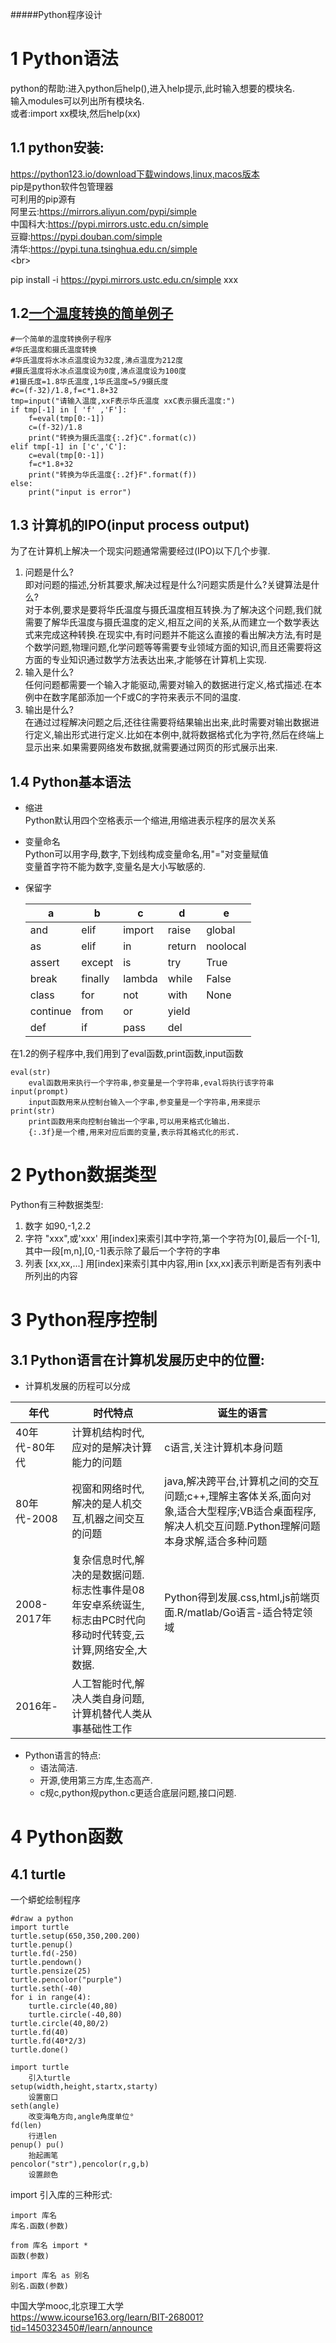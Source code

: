 #####Python程序设计

# 1 Python语法
python的帮助:进入python后help(),进入help提示,此时输入想要的模块名.  
输入modules可以列出所有模块名.  
或者:import xx模块,然后help(xx)

## 1.1 python安装:
https://python123.io/download下载windows,linux,macos版本  
pip是python软件包管理器   
可利用的pip源有  
阿里云:https://mirrors.aliyun.com/pypi/simple  
中国科大:https://pypi.mirrors.ustc.edu.cn/simple  
豆瓣:https://pypi.douban.com/simple  
清华:https://pypi.tuna.tsinghua.edu.cn/simple   
<br\>

pip install -i https://pypi.mirrors.ustc.edu.cn/simple xxx

## 1.2[一个温度转换的简单例子](temperature_trans.py)

	#一个简单的温度转换例子程序
	#华氏温度和摄氏温度转换
	#华氏温度将水冰点温度设为32度,沸点温度为212度
	#摄氏温度将水冰点温度设为0度,沸点温度设为100度
	#1摄氏度=1.8华氏温度,1华氏温度=5/9摄氏度 
	#c=(f-32)/1.8,f=c*1.8+32
	tmp=input("请输入温度,xxF表示华氏温度 xxC表示摄氏温度:")
	if tmp[-1] in [ 'f' ,'F']:
	    f=eval(tmp[0:-1])
	    c=(f-32)/1.8
	    print("转换为摄氏温度{:.2f}C".format(c))
	elif tmp[-1] in ['c','C']:
	    c=eval(tmp[0:-1])
	    f=c*1.8+32
	    print("转换为华氏温度{:.2f}F".format(f))
	else:
	    print("input is error")

## 1.3 计算机的IPO(input process output) 
为了在计算机上解决一个现实问题通常需要经过(IPO)以下几个步骤.

1. 问题是什么?  
	即对问题的描述,分析其要求,解决过程是什么?问题实质是什么?关键算法是什么?   
	对于本例,要求是要将华氏温度与摄氏温度相互转换.为了解决这个问题,我们就需要了解华氏温度与摄氏温度的定义,相互之间的关系,从而建立一个数学表达式来完成这种转换.在现实中,有时问题并不能这么直接的看出解决方法,有时是个数学问题,物理问题,化学问题等等需要专业领域方面的知识,而且还需要将这方面的专业知识通过数学方法表达出来,才能够在计算机上实现.
2.	输入是什么?    
	任何问题都需要一个输入才能驱动,需要对输入的数据进行定义,格式描述.在本例中在数字尾部添加一个F或C的字符来表示不同的温度.
3. 输出是什么?  
	在通过过程解决问题之后,还往往需要将结果输出出来,此时需要对输出数据进行定义,输出形式进行定义.比如在本例中,就将数据格式化为字符,然后在终端上显示出来.如果需要网络发布数据,就需要通过网页的形式展示出来.

## 1.4 Python基本语法
- 缩进  
	Python默认用四个空格表示一个缩进,用缩进表示程序的层次关系
- 变量命名  
	Python可以用字母,数字,下划线构成变量命名,用"="对变量赋值  
	变量首字符不能为数字,变量名是大小写敏感的.
- 保留字  

	|a|b|c|d|e|
	|----|----|----|----|----|
	|and|elif|import|raise|global|
	|as|elif|in|return|noolocal|
	|assert|except|is|try|True|
	|break|finally|lambda|while|False|
	|class|for|not|with|None|
	|continue|from|or|yield||
	|def|if|pass|del||

在1.2的例子程序中,我们用到了eval函数,print函数,input函数  

	eval(str)
		eval函数用来执行一个字符串,参变量是一个字符串,eval将执行该字符串
	input(prompt)
		input函数用来从控制台输入一个字串,参变量是一个字符串,用来提示
	print(str)
		print函数用来向控制台输出一个字串,可以用来格式化输出.
		{:.3f}是一个槽,用来对应后面的变量,表示将其格式化的形式.

# 2 Python数据类型
Python有三种数据类型:  

1.	数字 如90,-1,2.2
2.	字符 "xxx",或'xxx'
	用[index]来索引其中字符,第一个字符为[0],最后一个[-1],其中一段[m,n],[0,-1]表示除了最后一个字符的字串
3.	列表 [xx,xx,...]
	用[index]来索引其中内容,用in [xx,xx]表示判断是否有列表中所列出的内容

	

# 3 Python程序控制
## 3.1 Python语言在计算机发展历史中的位置:
- 计算机发展的历程可以分成  

|年代|时代特点|诞生的语言|
|---------|-----------------------|-----------------------|
|40年代-80年代|计算机结构时代,应对的是解决计算能力的问题|c语言,关注计算机本身问题|
|80年代-2008|视窗和网络时代,解决的是人机交互,机器之间交互的问题|java,解决跨平台,计算机之间的交互问题;c++,理解主客体关系,面向对象,适合大型程序;VB适合桌面程序,解决人机交互问题.Python理解问题本身求解,适合多种问题|
|2008-2017年|复杂信息时代,解决的是数据问题.标志性事件是08年安卓系统诞生,标志由PC时代向移动时代转变,云计算,网络安全,大数据.|Python得到发展.css,html,js前端页面.R/matlab/Go语言-适合特定领域|
|2016年-|人工智能时代,解决人类自身问题,计算机替代人类从事基础性工作||

- Python语言的特点:
	- 语法简洁.
	- 开源,使用第三方库,生态高产.
	- c规c,python规python.c更适合底层问题,接口问题.

# 4 Python函数
## 4.1 turtle
一个蟒蛇绘制程序 

	#draw a python
	import turtle
	turtle.setup(650,350,200.200)
	turtle.penup()
	turtle.fd(-250)
	turtle.pendown()
	turtle.pensize(25)
	turtle.pencolor("purple")
	turtle.seth(-40)
	for i in range(4):
	    turtle.circle(40,80)
	    turtle.circle(-40,80)
	turtle.circle(40,80/2)
	turtle.fd(40)
	turtle.fd(40*2/3)
	turtle.done()

	import turtle 
		引入turtle
	setup(width,height,startx,starty) 
		设置窗口
	seth(angle)	
		改变海龟方向,angle角度单位°
	fd(len)	
		行进len
	penup()	pu()
		抬起画笔
	pencolor("str"),pencolor(r,g,b)
		设置颜色


import 引入库的三种形式:  

	import 库名
	库名.函数(参数)

	from 库名 import *
	函数(参数)

	import 库名 as 别名
	别名.函数(参数)

	
	

中国大学mooc,北京理工大学  
https://www.icourse163.org/learn/BIT-268001?tid=1450323450#/learn/announce

